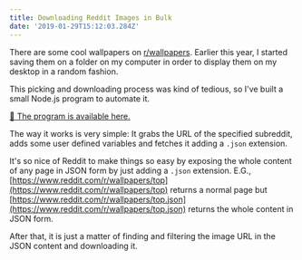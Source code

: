 ```yaml
---
title: Downloading Reddit Images in Bulk
date: '2019-01-29T15:12:03.284Z'
---
```


There are some cool wallpapers on [r/wallpapers](https://www.reddit.com/r/wallpapers). Earlier this year, I started saving them on a folder on my computer in order to display them on my desktop in a random fashion.

This picking and downloading process was kind of tedious, so I've built a small Node.js program to automate it.

[🌄 The program is available here.](http://bit.ly/reddit-image-downloader-jonportella-website)

The way it works is very simple: It grabs the URL of the specified subreddit, adds some user defined variables and fetches it adding a `.json` extension.

It's so nice of Reddit to make things so easy by exposing the whole content of any page in JSON form by just adding a `.json` extension. E.G., [https://www.reddit.com/r/wallpapers/top](https://www.reddit.com/r/wallpapers/top) returns a normal page but [https://www.reddit.com/r/wallpapers/top.json](https://www.reddit.com/r/wallpapers/top.json) returns the whole content in JSON form.

After that, it is just a matter of finding and filtering the image URL in the JSON content and downloading it.
